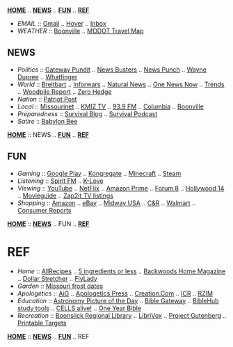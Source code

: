 [**HOME**](https://dockerty1033.github.io) .. [**NEWS**](#news) .. [**FUN**](#fun) .. [**REF**](#ref)

- *EMAIL* :: [Gmail](https://www.gmail.com) .. [Hover](https://mail.hover.com) .. [Inbox](https://www.inbox.com/login.aspx?gdi=true)
- *WEATHER* :: [Boonville](https://www.wunderground.com/weather/us/mo/boonville/38.96,-92.55) .. [MODOT Travel Map](https://traveler.modot.org/map)

## NEWS

- *Politics* :: [Gateway Pundit](https://thegatewaypundit.com) .. [News Busters](https://newsbusters.org) .. [News Punch](https://newspunch.com) .. [Wayne Dupree](https://waynedupree.com) .. [Whatfinger](https://whatfinger.com)
- *World* :: [Breitbart](https://breitbart.com) .. [Inforwars](https://infowars.com) .. [Natural News](https://naturalnews.com) .. [One News Now](https://onenewsnow.com) .. [Trends](https://trends.gab.com) .. [Woodpile Report](https://woodpilereport.com) .. [Zero Hedge](https://zerohedge.com)
- *Nation* :: [Patriot Post](https://patriotpost.us/)
- *Local* :: [Missourinet](https://missourinet.com) .. [KMIZ TV](https://abc17news.com) .. [93.9 FM](https://theeagle939.com) .. [Columbia](https://columbiatribune.com) .. [Boonville](https://boonvilledailynews.com)
- *Preparedness* :: [Survival Blog](https://survivalblog.com) .. [Survival Podcast](https://thesurvivalpodcast.com)
- *Satire* :: [Babylon Bee](https://babylonbee.com/)

[**HOME**](https://dockerty1033.github.io) :: NEWS .. [**FUN**](#fun) .. [**REF**](#ref)

## FUN

- *Gaming* :: [Google Play](https://play.google.com) .. [Kongregate](https://kongregate.com) .. [Minecraft](https://minecraftforum.net) .. [Steam](https://store.steampowered.com)
- *Listening* :: [Spirit FM](https://spiritfm.org) .. [K-Love](https://klove.com)
- *Viewing* :: [YouTube](https://youtube.com) .. [NetFlix](https://netflix.com) .. [Amazon Prime](https://amazon.com/piv) .. [Forum 8](https://www.goodrichqualitytheaters.com/missouri/forum-8) .. [Hollywood 14](https://fandango.com/columbiahollywoodtheatersstadium14_aaofg/theaterpage) .. 
[Movieguide](https://movieguide.org) .. [Zap2it TV listings](https://tvlistings.zap2it.com/tvlistings/ZCGrid.do?method=decideFwdForLineup&zipcode=65233&setMyPreference=false&lineupId=PC:65233)
- *Shopping* :: [Amazon](https://amazon.com) .. [eBay](https://ebay.com) .. [Midway USA](https://midwayusa.com) .. [C&R](https://boonville.crsupermarkets.com/ads) .. [Walmart](https://walmart.com) .. [Consumer Reports](https://consumerreports.org)

[**HOME**](https://dockerty1033.github.io) :: [**NEWS**](#news) .. FUN .. [**REF**](#ref)

# REF

- *Home* :: [AllRecipes](http://allrecipes.com) .. [5 ingredients or less](https://www.allrecipes.com/recipes/16397/everyday-cooking/more-meal-ideas/5-ingredients/) .. [Backwoods Home Magazine](https://backwoodshome.com) .. [Dollar Stretcher](http://stretcher.com) .. [FlyLady](http://flylady.com)
- *Garden* :: [Missouri frost dates](https://www.plantmaps.com/interactive-missouri-last-frost-date-map.php)
- *Apologetics* :: [AiG](https://answersingenesis.org) .. [Apologetics Press](https://apologeticspress.org) .. [Creation.Com](https://creation.com) .. [ICR](https://icr.org) .. [RZIM](https://www.rzim.org/)
- *Education* :: [Astronomy Picture of the Day](http://antwrp.gsfc.nasa.gov/apod/astropix.html) .. [Bible Gateway](http://bible.gospelcom.net) .. [BibleHub study tools](https://biblehub.com/) .. [CELLS alive!](http://cellsalive.com) .. [One Year Bible](http://oneyearbibleonline.com/oneyearweeklychrono.php?version=102&startmmdd=0101)
- *Recreation* :: [Boonslick Regional Library](http://www.boonslickregionallibrary.com/) .. [LibriVox](https://librivox.org/) .. [Project Gutenberg](http://gutenberg.org) .. [Printable Targets](http://mytargets.com/)

[**HOME**](https://dockerty1033.github.io) :: [**NEWS**](#news) .. [**FUN**](#fun) .. REF

